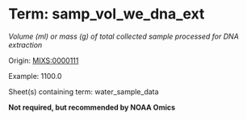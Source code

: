 # Term: samp_vol_we_dna_ext

*Volume (ml) or mass (g) of total collected sample processed for DNA extraction*

Origin: [MIXS:0000111](https://w3id.org/mixs/0000111)

Example: 1100.0

Sheet(s) containing term: water_sample_data

**Not required, but recommended by NOAA Omics**